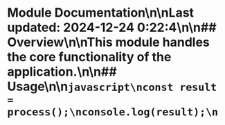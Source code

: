 # Module Documentation\n\nLast updated: 2024-12-24 0:22:4\n\n## Overview\n\nThis module handles the core functionality of the application.\n\n## Usage\n\n```javascript\nconst result = process();\nconsole.log(result);\n```
